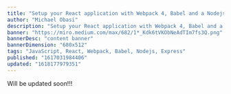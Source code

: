 ```yaml
---
title: "Setup your React application with Webpack 4, Babel and a Nodejs server (PART 2)"
author: "Michael Obasi"
description: "Setup your React application with Webpack 4, Babel and a Nodejs server (PART 2)"
banner: "https://miro.medium.com/max/682/1*_Kdk6tVKObNeAdTIm7fs3Q.png"
bannerDesc: "content banner"
bannerDimension: "680x512"
tags: "JavaScript, React, Webpack, Babel, Nodejs, Express"
published: "1617031984406"
updated: "1618177979351"
---
```


Will be updated soon!!!
